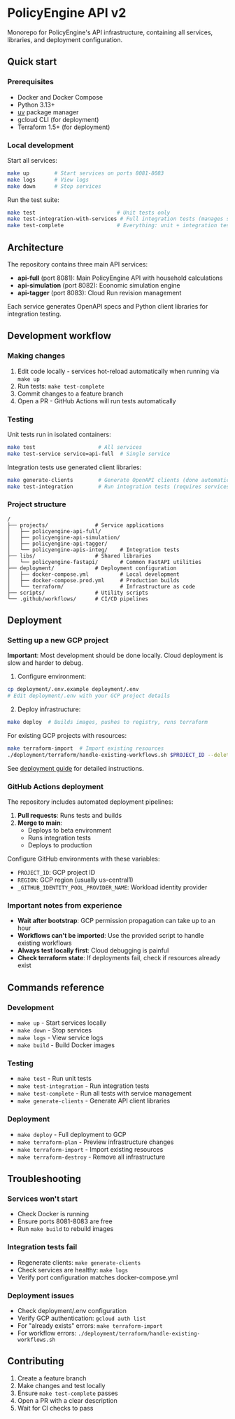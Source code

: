 # PolicyEngine API v2

Monorepo for PolicyEngine's API infrastructure, containing all services, libraries, and deployment configuration.

## Quick start

### Prerequisites

- Docker and Docker Compose
- Python 3.13+
- [uv](https://docs.astral.sh/uv/) package manager
- gcloud CLI (for deployment)
- Terraform 1.5+ (for deployment)

### Local development

Start all services:
```bash
make up        # Start services on ports 8081-8083
make logs      # View logs
make down      # Stop services
```

Run the test suite:
```bash
make test                          # Unit tests only
make test-integration-with-services # Full integration tests (manages services automatically)
make test-complete                 # Everything: unit + integration tests
```

## Architecture

The repository contains three main API services:

- **api-full** (port 8081): Main PolicyEngine API with household calculations
- **api-simulation** (port 8082): Economic simulation engine  
- **api-tagger** (port 8083): Cloud Run revision management

Each service generates OpenAPI specs and Python client libraries for integration testing.

## Development workflow

### Making changes

1. Edit code locally - services hot-reload automatically when running via `make up`
2. Run tests: `make test-complete`
3. Commit changes to a feature branch
4. Open a PR - GitHub Actions will run tests automatically

### Testing

Unit tests run in isolated containers:
```bash
make test                    # All services
make test-service service=api-full  # Single service
```

Integration tests use generated client libraries:
```bash
make generate-clients        # Generate OpenAPI clients (done automatically by test commands)
make test-integration        # Run integration tests (requires services running)
```

### Project structure

```
/
├── projects/               # Service applications
│   ├── policyengine-api-full/
│   ├── policyengine-api-simulation/
│   ├── policyengine-api-tagger/
│   └── policyengine-apis-integ/    # Integration tests
├── libs/                   # Shared libraries
│   └── policyengine-fastapi/       # Common FastAPI utilities
├── deployment/             # Deployment configuration
│   ├── docker-compose.yml          # Local development
│   ├── docker-compose.prod.yml     # Production builds
│   └── terraform/                  # Infrastructure as code
├── scripts/                # Utility scripts
└── .github/workflows/      # CI/CD pipelines
```

## Deployment

### Setting up a new GCP project

**Important**: Most development should be done locally. Cloud deployment is slow and harder to debug.

1. Configure environment:
```bash
cp deployment/.env.example deployment/.env
# Edit deployment/.env with your GCP project details
```

2. Deploy infrastructure:
```bash
make deploy  # Builds images, pushes to registry, runs terraform
```

For existing GCP projects with resources:
```bash
make terraform-import  # Import existing resources
./deployment/terraform/handle-existing-workflows.sh $PROJECT_ID --delete  # Handle workflows
```

See [deployment guide](deployment/DEPLOYMENT_GUIDE.md) for detailed instructions.

### GitHub Actions deployment

The repository includes automated deployment pipelines:

1. **Pull requests**: Runs tests and builds
2. **Merge to main**: 
   - Deploys to beta environment
   - Runs integration tests
   - Deploys to production

Configure GitHub environments with these variables:
- `PROJECT_ID`: GCP project ID
- `REGION`: GCP region (usually us-central1)
- `_GITHUB_IDENTITY_POOL_PROVIDER_NAME`: Workload identity provider

### Important notes from experience

- **Wait after bootstrap**: GCP permission propagation can take up to an hour
- **Workflows can't be imported**: Use the provided script to handle existing workflows
- **Always test locally first**: Cloud debugging is painful
- **Check terraform state**: If deployments fail, check if resources already exist

## Commands reference

### Development
- `make up` - Start services locally
- `make down` - Stop services
- `make logs` - View service logs
- `make build` - Build Docker images

### Testing
- `make test` - Run unit tests
- `make test-integration` - Run integration tests
- `make test-complete` - Run all tests with service management
- `make generate-clients` - Generate API client libraries

### Deployment
- `make deploy` - Full deployment to GCP
- `make terraform-plan` - Preview infrastructure changes
- `make terraform-import` - Import existing resources
- `make terraform-destroy` - Remove all infrastructure

## Troubleshooting

### Services won't start
- Check Docker is running
- Ensure ports 8081-8083 are free
- Run `make build` to rebuild images

### Integration tests fail
- Regenerate clients: `make generate-clients`
- Check services are healthy: `make logs`
- Verify port configuration matches docker-compose.yml

### Deployment issues
- Check deployment/.env configuration
- Verify GCP authentication: `gcloud auth list`
- For "already exists" errors: `make terraform-import`
- For workflow errors: `./deployment/terraform/handle-existing-workflows.sh`

## Contributing

1. Create a feature branch
2. Make changes and test locally
3. Ensure `make test-complete` passes
4. Open a PR with a clear description
5. Wait for CI checks to pass
